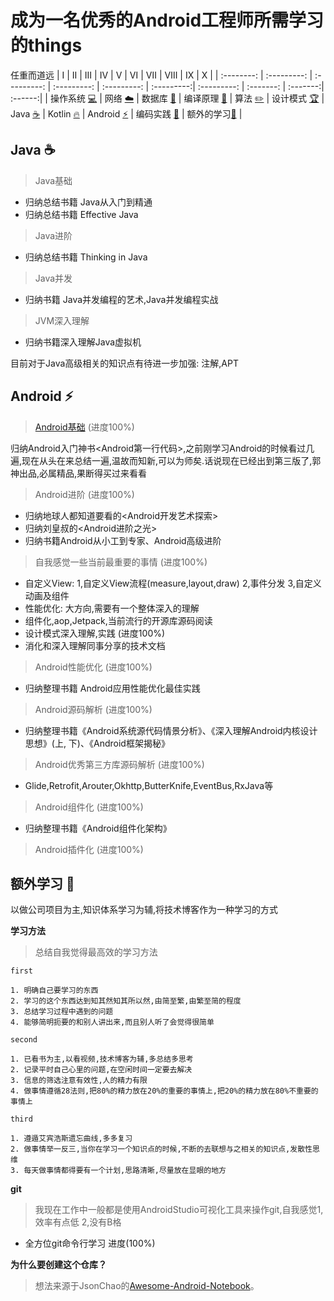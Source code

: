 # 成为一名优秀的Android工程师所需学习的things
任重而道远
| Ⅰ | Ⅱ | Ⅲ | Ⅳ | Ⅴ | Ⅵ | Ⅶ | Ⅷ | Ⅸ | Ⅹ |
| :--------: | :---------: | :---------: | :---------: | :---------: | :---------:| :---------: | :-------: | :-------:| :------:|
| 操作系统 [:computer:](#操作系统-computer) | 网络 [:cloud:](#网络-cloud) | 数据库 [:floppy_disk:](#数据库-floppy_disk) | 编译原理 [:hammer:](#编译原理-hammer) | 算法 [:pencil2:](#算法-pencil2) | 设计模式 [:trophy:](#设计模式-trophy) | Java [:coffee:](#java-coffee) | Kotlin [:fire:](#kotlin-fire) | Android [:zap:](#android-zap) | 编码实践 [:speak_no_evil:](#编码实践-speak_no_evil) | 额外的学习[:muscle:](#额外的学习-muscle) |

## Java :coffee:
> Java基础
* 归纳总结书籍 Java从入门到精通
* 归纳总结书籍 Effective Java
    
> Java进阶
* 归纳总结书籍 Thinking in Java

> Java并发
* 归纳书籍 Java并发编程的艺术,Java并发编程实战 

> JVM深入理解
* 归纳书籍深入理解Java虚拟机
    
目前对于Java高级相关的知识点有待进一步加强: 注解,APT


## Android :zap:
> [Android基础](https://github.com/sweetying520/Erdai-Android-Notebook/blob/master/notes/%E7%AC%AC%E4%B8%80%E8%A1%8C%E4%BB%A3%E7%A0%81%E6%80%BB%E7%BB%93.md) (进度100%)

归纳Android入门神书<Android第一行代码>,之前刚学习Android的时候看过几遍,现在从头在来总结一遍,温故而知新,可以为师矣.话说现在已经出到第三版了,郭神出品,必属精品,果断得买过来看看

> Android进阶 (进度100%)
* 归纳地球人都知道要看的<Android开发艺术探索>
* 归纳刘皇叔的<Android进阶之光>
* 归纳书籍Android从小工到专家、Android高级进阶
> 自我感觉一些当前最重要的事情 (进度100%)
* 自定义View: 1,自定义View流程(measure,layout,draw) 2,事件分发 3,自定义动画及组件
* 性能优化: 大方向,需要有一个整体深入的理解
* 组件化,aop,Jetpack,当前流行的开源库源码阅读
* 设计模式深入理解,实践 (进度100%)
* 消化和深入理解同事分享的技术文档
> Android性能优化 (进度100%)
* 归纳整理书籍 Android应用性能优化最佳实践
> Android源码解析 (进度100%)
* 归纳整理书籍《Android系统源代码情景分析》、《深入理解Android内核设计思想》(上, 下)、《Android框架揭秘》
> Android优秀第三方库源码解析 (进度100%)
* Glide,Retrofit,Arouter,Okhttp,ButterKnife,EventBus,RxJava等
> Android组件化 (进度100%)
* 归纳整理书籍《Android组件化架构》
> Android插件化 (进度100%)


## 额外学习 :muscle:
以做公司项目为主,知识体系学习为辅,将技术博客作为一种学习的方式

**学习方法**
> 总结自我觉得最高效的学习方法

    first

    1. 明确自己要学习的东西
    2. 学习的这个东西达到知其然知其所以然,由简至繁,由繁至简的程度 
    3. 总结学习过程中遇到的问题 
    4. 能够简明扼要的和别人讲出来,而且别人听了会觉得很简单

    second

    1. 已看书为主,以看视频,技术博客为辅,多总结多思考
    2. 记录平时自己心里的问题,在空闲时间一定要去解决
    3. 信息的筛选注意有效性,人的精力有限
    4. 做事情遵循28法则,把80%的精力放在20%的重要的事情上,把20%的精力放在80%不重要的事情上

    third

    1. 遵遁艾宾浩斯遗忘曲线,多多复习
    2. 做事情举一反三,当你在学习一个知识点的时候,不断的去联想与之相关的知识点,发散性思维
    3. 每天做事情都得要有一个计划,思路清晰,尽量放在显眼的地方

**git**

> 我现在工作中一般都是使用AndroidStudio可视化工具来操作git,自我感觉1,效率有点低 2,没有B格
* 全方位git命令行学习 进度(100%)

**为什么要创建这个仓库？**

> 想法来源于JsonChao的[Awesome-Android-Notebook](https://github.com/sweetying520/Awesome-Android-Notebook)。
